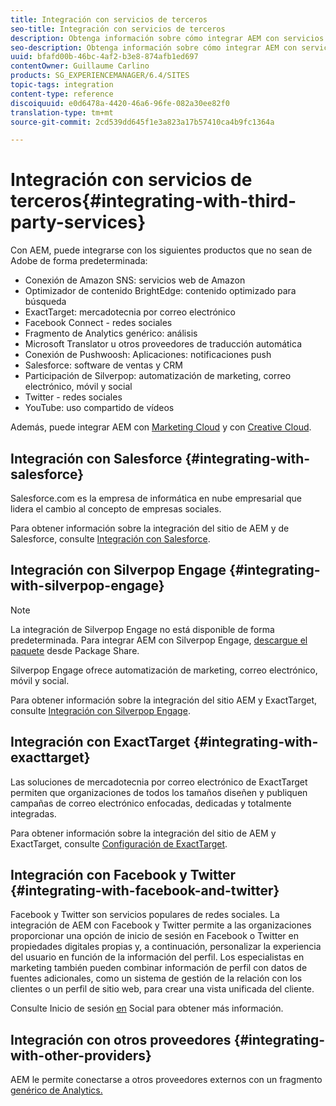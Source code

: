 ```yaml
---
title: Integración con servicios de terceros
seo-title: Integración con servicios de terceros
description: Obtenga información sobre cómo integrar AEM con servicios de terceros.
seo-description: Obtenga información sobre cómo integrar AEM con servicios de terceros.
uuid: bfafd00b-46bc-4af2-b3e8-874afb1ed697
contentOwner: Guillaume Carlino
products: SG_EXPERIENCEMANAGER/6.4/SITES
topic-tags: integration
content-type: reference
discoiquuid: e0d6478a-4420-46a6-96fe-082a30ee82f0
translation-type: tm+mt
source-git-commit: 2cd539dd645f1e3a823a17b57410ca4b9fc1364a

---
```



# Integración con servicios de terceros{#integrating-with-third-party-services}

Con AEM, puede integrarse con los siguientes productos que no sean de Adobe de forma predeterminada:

* Conexión de Amazon SNS: servicios web de Amazon
* Optimizador de contenido BrightEdge: contenido optimizado para búsqueda
* ExactTarget: mercadotecnia por correo electrónico
* Facebook Connect - redes sociales
* Fragmento de Analytics genérico: análisis
* Microsoft Translator u otros proveedores de traducción automática
* Conexión de Pushwoosh: Aplicaciones: notificaciones push
* Salesforce: software de ventas y CRM
* Participación de Silverpop: automatización de marketing, correo electrónico, móvil y social
* Twitter - redes sociales
* YouTube: uso compartido de vídeos

Además, puede integrar AEM con [Marketing Cloud](/help/sites-administering/marketing-cloud.md) y con [Creative Cloud](/help/assets/aem-cc-integration-best-practices.md).

## Integración con Salesforce {#integrating-with-salesforce}

Salesforce.com es la empresa de informática en nube empresarial que lidera el cambio al concepto de empresas sociales.

Para obtener información sobre la integración del sitio de AEM y de Salesforce, consulte [Integración con Salesforce](/help/sites-administering/salesforce.md).

## Integración con Silverpop Engage {#integrating-with-silverpop-engage}

>[!NOTE]
>
>La integración de Silverpop Engage no está disponible de forma predeterminada. Para integrar AEM con Silverpop Engage, [descargue el paquete](https://www.adobeaemcloud.com/content/marketplace/marketplaceProxy.html?packagePath=/content/companies/public/adobe/packages/aem620/product/cq-mcm-integrations-silverpop-content) desde Package Share.

Silverpop Engage ofrece automatización de marketing, correo electrónico, móvil y social.

Para obtener información sobre la integración del sitio AEM y ExactTarget, consulte [Integración con Silverpop Engage](/help/sites-administering/silverpop.md).

## Integración con ExactTarget {#integrating-with-exacttarget}

Las soluciones de mercadotecnia por correo electrónico de ExactTarget permiten que organizaciones de todos los tamaños diseñen y publiquen campañas de correo electrónico enfocadas, dedicadas y totalmente integradas.

Para obtener información sobre la integración del sitio de AEM y ExactTarget, consulte [Configuración de ExactTarget](/help/sites-administering/exacttarget.md).

## Integración con Facebook y Twitter {#integrating-with-facebook-and-twitter}

Facebook y Twitter son servicios populares de redes sociales. La integración de AEM con Facebook y Twitter permite a las organizaciones proporcionar una opción de inicio de sesión en Facebook o Twitter en propiedades digitales propias y, a continuación, personalizar la experiencia del usuario en función de la información del perfil. Los especialistas en marketing también pueden combinar información de perfil con datos de fuentes adicionales, como un sistema de gestión de la relación con los clientes o un perfil de sitio web, para crear una vista unificada del cliente.

Consulte Inicio de sesión [en](/help/communities/social-login.md) Social para obtener más información.

## Integración con otros proveedores {#integrating-with-other-providers}

AEM le permite conectarse a otros proveedores externos con un fragmento [genérico de Analytics.](/help/sites-administering/external-providers.md)
